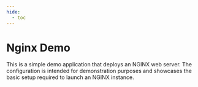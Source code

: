 ```yaml
---
hide:
  - toc
---
```


# Nginx Demo

This is a simple demo application that deploys an NGINX web server. The configuration is intended for demonstration purposes and showcases the basic setup required to launch an NGINX instance.
